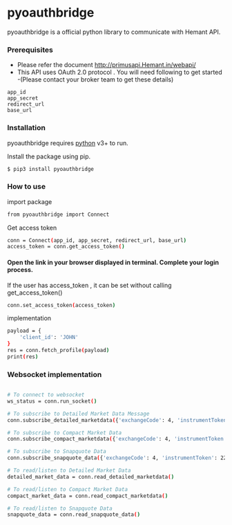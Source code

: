 # pyoauthbridge

pyoauthbridge is a official python library to communicate with Hemant API.

### Prerequisites

* Please refer the document http://primusapi.Hemant.in/webapi/
* This API uses OAuth 2.0 protocol . You will need following to get started -(Please contact your broker team to get these details)
```
app_id
app_secret
redirect_url
base_url
```

### Installation

pyoauthbridge requires [python](https://www.python.org/) v3+ to run.

Install the package using pip.

```sh
$ pip3 install pyoauthbridge
```

### How to use

import package
```sh
from pyoauthbridge import Connect
```

Get access token
```sh
conn = Connect(app_id, app_secret, redirect_url, base_url)
access_token = conn.get_access_token()
```

#### Open the link in your browser displayed in terminal. Complete your login process.

If the user has access_token , it can be set without calling get_access_token()
```sh
conn.set_access_token(access_token)
```

implementation
```sh
payload = {
    'client_id': 'JOHN'
}
res = conn.fetch_profile(payload)
print(res)
```

### Websocket implementation

```sh

# To connect to websocket
ws_status = conn.run_socket()

# To subscribe to Detailed Market Data Message
conn.subscribe_detailed_marketdata({'exchangeCode': 4, 'instrumentToken': 226027})

# To subscribe to Compact Market Data 
conn.subscribe_compact_marketdata({'exchangeCode': 4, 'instrumentToken': 226027})

# To subscribe to Snapquote Data 
conn.subscribe_snapquote_data({'exchangeCode': 4, 'instrumentToken': 226027})

# To read/listen to Detailed Market Data
detailed_market_data = conn.read_detailed_marketdata()

# To read/listen to Compact Market Data
compact_market_data = conn.read_compact_marketdata()

# To read/listen to Snapquote Data
snapquote_data = conn.read_snapquote_data()
